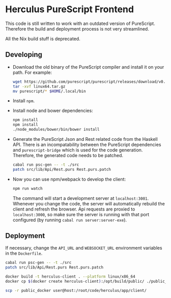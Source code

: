 # Herculus PureScript Frontend

This code is still written to work with an outdated version of PureScript. Therefore
the build and deployment process is not very streamlined.

All the Nix build stuff is deprecated.

## Developing

* Download the old binary of the PureScript compiler and install it on your path. For example:

    ```bash
    wget https://github.com/purescript/purescript/releases/download/v0.11.7/linux64.tar.gz
    tar -xvf linux64.tar.gz
    mv purescript/* $HOME/.local/bin
    ```

* Install `npm`.
* Install node and bower dependencies:
    ```bash
    npm install
    npm install
    ./node_modules/bower/bin/bower install
    ```

* Generate the PureScript Json and Rest related code from the Haskell API. There is an
  incompatability between the PureScript dependencies and `purescript-bridge` which is
  used for the code generation. Therefore, the generated code needs to be patched.

    ```bash
    cabal run psc-gen -- -t ./src
    patch src/lib/Api/Rest.purs Rest.purs.patch
    ```

* Now you can use npm/webpack to develop the client:

    ```bash
    npm run watch
    ```

  The command will start a development server at `localhost:3001`. Whenever you change
  the code, the server will automatically rebuild the client and refresh the browser.
  Api requests are proxied to `localhost:3000`, so make sure the server is running with
  that port configured (by running `cabal run server:server-exe`).

## Deployment

If necessary, change the `API_URL` and `WEBSOCKET_URL` environment variables
in the `Dockerfile`.

```bash
cabal run psc-gen -- -t ./src
patch src/lib/Api/Rest.purs Rest.purs.patch

docker build -t herculus-client . --platform linux/x86_64
docker cp $(docker create herculus-client):/opt/build/public/ ./public_docker

scp -r public_docker user@host:/root/code/herculus/app/client/
```
